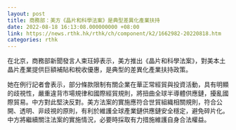 ```yaml
---
layout: post
title: 商務部：美方《晶片和科學法案》是典型差異化產業扶持
date: 2022-08-18 16:13:08.000000000 +08:00
link: https://news.rthk.hk/rthk/ch/component/k2/1662982-20220818.htm
categories: rthk
---
```


在北京，商務部新聞發言人束玨婷表示，美方推出《晶片和科學法案》，對美本土晶片產業提供巨額補貼和稅收優惠，是典型的差異化產業扶持政策。

她在例行記者會表示，部分條款限制有關企業在華正常經貿與投資活動，具有明顯的歧視性，嚴重違背市場規律和國際經貿規則，將扭曲全球半導體供應鏈，擾亂國際貿易。中方對此堅決反對。美方法案的實施應符合世貿組織相關規則，符合公開、透明、非歧視的原則，有利於維護全球產業鏈供應鏈安全穩定，避免碎片化。中方將繼續關注法案的實施情況，必要時採取有力措施維護自身合法權益。
